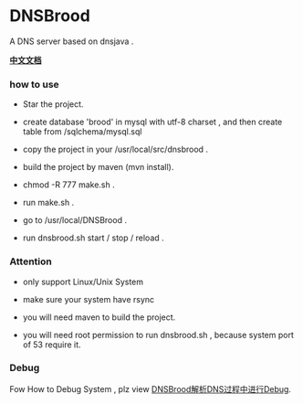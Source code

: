 # DNSBrood
A DNS server based on dnsjava .

**[中文文档](http://www.liumapp.com/articles/2017/08/16/1502876150467.html)**

### how to use

* Star the project.

* create database 'brood' in mysql with utf-8 charset , and then create table from /sqlchema/mysql.sql 

* copy the project in your /usr/local/src/dnsbrood .

* build the project by maven (mvn install).

* chmod -R 777 make.sh .

* run make.sh .

* go to /usr/local/DNSBrood . 

* run dnsbrood.sh start / stop / reload .

### Attention

* only support Linux/Unix System

* make sure your system have rsync

* you will need maven to build the project.

* you will need root permission to run dnsbrood.sh , because system port of 53 require it.

### Debug

Fow How to Debug System , plz view [DNSBrood解析DNS过程中进行Debug](http://www.liumapp.com/articles/2017/07/12/1499822853171.html).

